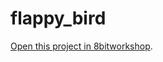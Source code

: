 flappy_bird
=====

[Open this project in 8bitworkshop](http://8bitworkshop.com/redir.html?platform=nes&githubURL=https%3A%2F%2Fgithub.com%2Fvitimbro%2Fflappy_bird&file=flappy_bird.c).
